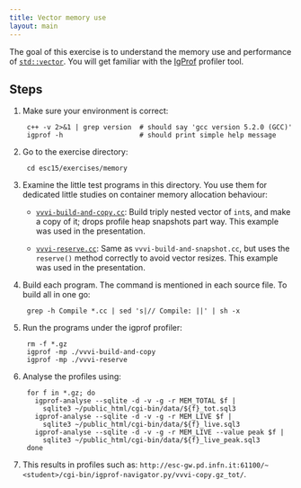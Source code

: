```yaml
---
title: Vector memory use
layout: main
---
```


The goal of this exercise is to understand the memory use and performance of
[`std::vector`](http://www.cplusplus.com/reference/stl/vector/). You will get
familiar with the [IgProf](http://igprof.org) profiler tool.

Steps
-----

1. Make sure your environment is correct:

        c++ -v 2>&1 | grep version  # should say 'gcc version 5.2.0 (GCC)'
        igprof -h                   # should print simple help message

2. Go to the exercise directory:

        cd esc15/exercises/memory

3. Examine the little test programs in this directory.  You use them for
   dedicated little studies on container memory allocation behaviour:

   - [`vvvi-build-and-copy.cc`]({{site.exercises_repo}}/hands-on/memory/vvvi-build-and-copy.cc):
     Build triply nested vector of `int`s, and make a copy of it; drops profile
     heap snapshots part way.  This example was used in the presentation.

   - [`vvvi-reserve.cc`]({{site.exercises_repo}}/hands-on/memory/vvvi-reserve.cc): Same as
     `vvvi-build-and-snapshot.cc`, but uses the `reserve()` method
     correctly to avoid vector resizes.  This example was used in the
     presentation.

4. Build each program.  The command is mentioned in each source file.  To
   build all in one go:

        grep -h Compile *.cc | sed 's|// Compile: ||' | sh -x

5. Run the programs under the igprof profiler:

        rm -f *.gz
        igprof -mp ./vvvi-build-and-copy
        igprof -mp ./vvvi-reserve

6. Analyse the profiles using:

        for f in *.gz; do
          igprof-analyse --sqlite -d -v -g -r MEM_TOTAL $f |
            sqlite3 ~/public_html/cgi-bin/data/${f}_tot.sql3
          igprof-analyse --sqlite -d -v -g -r MEM_LIVE $f |
            sqlite3 ~/public_html/cgi-bin/data/${f}_live.sql3
          igprof-analyse --sqlite -d -v -g -r MEM_LIVE --value peak $f |
            sqlite3 ~/public_html/cgi-bin/data/${f}_live_peak.sql3
        done

7. This results in profiles such as: `http://esc-gw.pd.infn.it:61100/~<student>/cgi-bin/igprof-navigator.py/vvvi-copy.gz_tot/`.


